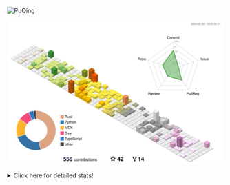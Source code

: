 ![PuQing](https://user-images.githubusercontent.com/27223114/171565019-9a56fae6-b08b-421f-99db-7e830da42371.png)

![](./profile-3d-contrib/profile-season-animate.svg)

<details>
<summary>Click here for detailed stats!</summary>

<!--START_SECTION:waka-->
![Lines of code](https://img.shields.io/badge/From%20Hello%20World%20I%27ve%20Written-2.0%20million%20lines%20of%20code-blue)

**🐱 My GitHub Data** 

> 📦 444.9 kB Used in GitHub's Storage 
 > 
> 🏆 0 Contributions in the Year 2025
 > 
> 🚫 Not Opted to Hire
 > 
> 📜 34 Public Repositories 
 > 
> 🔑 34 Private Repositories 
 > 
**I'm an Early 🐤** 

```text
🌞 Morning                845 commits         ██░░░░░░░░░░░░░░░░░░░░░░░   09.83 % 
🌆 Daytime                3694 commits        ███████████░░░░░░░░░░░░░░   42.96 % 
🌃 Evening                1926 commits        ██████░░░░░░░░░░░░░░░░░░░   22.40 % 
🌙 Night                  2134 commits        ██████░░░░░░░░░░░░░░░░░░░   24.82 % 
```


📊 **This Week I Spent My Time On** 

```text
💬 Programming Languages: 
Other                    20 hrs 43 mins      ███████████████░░░░░░░░░░   58.02 % 
Python                   6 hrs 50 mins       █████░░░░░░░░░░░░░░░░░░░░   19.16 % 
Typst                    2 hrs 17 mins       ██░░░░░░░░░░░░░░░░░░░░░░░   06.42 % 
Swift                    1 hr 16 mins        █░░░░░░░░░░░░░░░░░░░░░░░░   03.56 % 
CSV                      54 mins             █░░░░░░░░░░░░░░░░░░░░░░░░   02.53 % 

🔥 Editors: 
Arc                      16 hrs 41 mins      ████████████░░░░░░░░░░░░░   46.75 % 
VS Code                  11 hrs 55 mins      ████████░░░░░░░░░░░░░░░░░   33.40 % 
Telegram                 2 hrs 17 mins       ██░░░░░░░░░░░░░░░░░░░░░░░   06.40 % 
Ghostty                  2 hrs 13 mins       ██░░░░░░░░░░░░░░░░░░░░░░░   06.25 % 
Xcode                    1 hr 18 mins        █░░░░░░░░░░░░░░░░░░░░░░░░   03.65 % 

💻 Operating System: 
Mac                      26 hrs 8 mins       ██████████████████░░░░░░░   73.23 % 
Linux                    7 hrs 56 mins       ██████░░░░░░░░░░░░░░░░░░░   22.22 % 
WSL                      1 hr 37 mins        █░░░░░░░░░░░░░░░░░░░░░░░░   04.54 % 
```


<!--END_SECTION:waka-->
</details>
